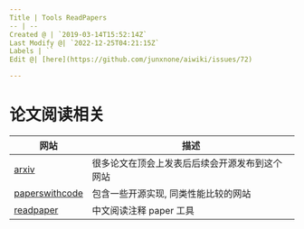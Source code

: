 ```yaml
---
Title | Tools ReadPapers
-- | --
Created @ | `2019-03-14T15:52:14Z`
Last Modify @| `2022-12-25T04:21:15Z`
Labels | ``
Edit @| [here](https://github.com/junxnone/aiwiki/issues/72)

---
```

# 论文阅读相关

网站 | 描述
-- | --
[arxiv](https://arxiv.org/) | 很多论文在顶会上发表后后续会开源发布到这个网站
[paperswithcode](https://www.paperswithcode.com/sota) | 包含一些开源实现, 同类性能比较的网站
[readpaper](https://readpaper.com/) | 中文阅读注释 paper 工具
